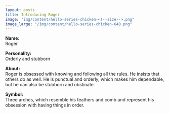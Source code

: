 ```yaml
---
layout: posts
title: Introducing Roger
image: "img/content/hello-series-chicken-<!--size-->.png"
image_large: "/img/content/hello-series-chicken-640.png"
---
```


**Name:**<br>
Roger

**Personality:**<br>
Orderly and stubborn

**About:**<br>
Roger is obsessed with knowing and following all the rules.
He insists that others do as well.
He is punctual and orderly, which makes him dependable, 
but he can also be stubborn and obstinate.

**Symbol:**<br>
Three arches, which resemble his feathers and comb and represent his obsession with having things in order.